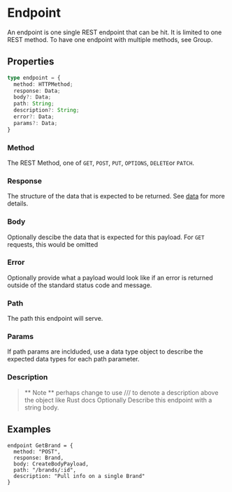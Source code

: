 # Endpoint
An endpoint is one single REST endpoint that can be hit. 
It is limited to one REST method. 
To have one endpoint with multiple methods, see Group. 

## Properties
```typescript
type endpoint = {
  method: HTTPMethod;
  response: Data;
  body?: Data;
  path: String;
  description?: String;
  error?: Data;
  params?: Data;
}
```
### Method
The REST Method, one of `GET`, `POST`, `PUT`, `OPTIONS`, `DELETE`or `PATCH`.
### Response
The structure of the data that is expected to be returned. See [data](./data.md) for more details.
### Body
Optionally descibe the data that is expected for this payload. For `GET` requests, this would be omitted
### Error
Optionally provide what a payload would look like if an error is returned outside of the standard status code and message.
### Path
The path this endpoint will serve.
### Params
If path params are inclduded, use a data type object to describe the expected data types for each path parameter.
### Description
> ** Note **
> perhaps change to use /// to denote a description above the object like Rust docs
Optionally Describe this endpoint with a string body. 
## Examples

```
endpoint GetBrand = {
  method: "POST",
  response: Brand,
  body: CreateBodyPayload,
  path: "/brands/:id", 
  description: "Pull info on a single Brand"
}
```
